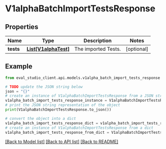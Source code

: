 # V1alphaBatchImportTestsResponse


## Properties

Name | Type | Description | Notes
------------ | ------------- | ------------- | -------------
**tests** | [**List[V1alphaTest]**](V1alphaTest.md) | The imported Tests. | [optional] 

## Example

```python
from eval_studio_client.api.models.v1alpha_batch_import_tests_response import V1alphaBatchImportTestsResponse

# TODO update the JSON string below
json = "{}"
# create an instance of V1alphaBatchImportTestsResponse from a JSON string
v1alpha_batch_import_tests_response_instance = V1alphaBatchImportTestsResponse.from_json(json)
# print the JSON string representation of the object
print(V1alphaBatchImportTestsResponse.to_json())

# convert the object into a dict
v1alpha_batch_import_tests_response_dict = v1alpha_batch_import_tests_response_instance.to_dict()
# create an instance of V1alphaBatchImportTestsResponse from a dict
v1alpha_batch_import_tests_response_from_dict = V1alphaBatchImportTestsResponse.from_dict(v1alpha_batch_import_tests_response_dict)
```
[[Back to Model list]](../README.md#documentation-for-models) [[Back to API list]](../README.md#documentation-for-api-endpoints) [[Back to README]](../README.md)


